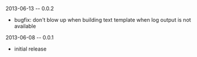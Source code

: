 2013-06-13 -- 0.0.2

 * bugfix: don't blow up when building text template when log output is not available

2013-06-08 -- 0.0.1

 * initial release
